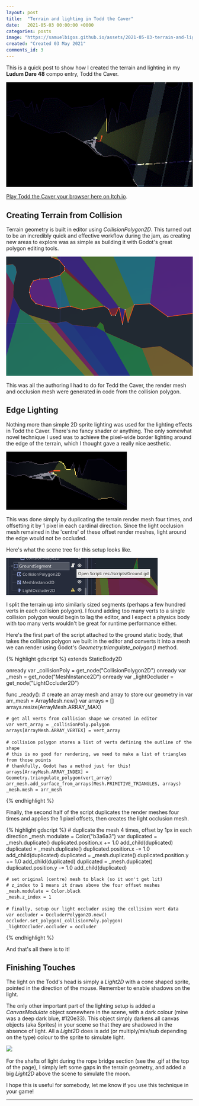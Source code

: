 ```yaml
---
layout: post
title:  "Terrain and lighting in Todd the Caver"
date:   2021-05-03 00:00:00 +0000
categories: posts
image: "https://samuelbigos.github.io/assets/2021-05-03-terrain-and-lighting-in-todd-the-caver/collision-shapes.png"
created: "Created 03 May 2021"
comments_id: 3
---
```


This is a quick post to show how I created the terrain and lighting in my **Ludum Dare 48** compo entry, Todd the Caver. 

<img class="small" src="/assets/2021-05-03-terrain-and-lighting-in-todd-the-caver/todd-gif.gif" />


[Play Todd the Caver your browser here on Itch.io](https://sambigos.itch.io/todd-the-caver).

## Creating Terrain from Collision

Terrain geometry is built in editor using _CollisionPolygon2D_. This turned out to be an incredibly quick and effective workflow during the jam, as creating new areas to explore was as simple as building it with Godot's great polygon editing tools.

<img class="full" src="/assets/2021-05-03-terrain-and-lighting-in-todd-the-caver/collision-shapes.png" />

This was all the authoring I had to do for Tedd the Caver, the render mesh and occlusion mesh were generated in code from the collision polygon.

## Edge Lighting

Nothing more than simple 2D sprite lighting was used for the lighting effects in Todd the Caver. There's no fancy shader or anything. The only somewhat novel technique I used was to achieve the pixel-wide border lighting around the edge of the terrain, which I thought gave a really nice aesthetic.

<img class="inline" src="/assets/2021-05-03-terrain-and-lighting-in-todd-the-caver/edge-lighting.png" />

This was done simply by duplicating the terrain render mesh four times, and offsetting it by 1 pixel in each cardinal direction. Since the light occlusion mesh remained in the 'centre' of these offset render meshes, light around the edge would not be occluded.

Here's what the scene tree for this setup looks like.

<img class="inline" src="/assets/2021-05-03-terrain-and-lighting-in-todd-the-caver/ground-objects.png" />

I split the terrain up into similarly sized segments (perhaps a few hundred verts in each collision polygon). I found adding too many verts to a single collision polygon would begin to lag the editor, and I expect a physics body with too many verts wouldn't be great for runtime performance either.

Here's the first part of the script attached to the ground static body, that takes the collision polygon we built in the editor and converts it into a mesh we can render using Godot's _Geometry.triangulate_polygon()_ method.

{% highlight gdscript %}
extends StaticBody2D

onready var _collisionPoly = get_node("CollisionPolygon2D")
onready var _mesh = get_node("MeshInstance2D")
onready var _lightOccluder = get_node("LightOccluder2D")

func _ready():
	# create an array mesh and array to store our geometry in
	var arr_mesh = ArrayMesh.new()
	var arrays = []
	arrays.resize(ArrayMesh.ARRAY_MAX)
	
	# get all verts from collision shape we created in editor
	var vert_array = _collisionPoly.polygon
	arrays[ArrayMesh.ARRAY_VERTEX] = vert_array
	
	# collision polygon stores a list of verts defining the outline of the shape
	# this is no good for rendering, we need to make a list of triangles from those points
	# thankfully, Godot has a method just for this!
	arrays[ArrayMesh.ARRAY_INDEX] = Geometry.triangulate_polygon(vert_array)
	arr_mesh.add_surface_from_arrays(Mesh.PRIMITIVE_TRIANGLES, arrays)
	_mesh.mesh = arr_mesh
{% endhighlight %}

Finally, the second half of the script duplicates the render meshes four times and applies the 1 pixel offsets, then creates the light occlusion mesh.

{% highlight gdscript %}
	# duplicate the mesh 4 times, offset by 1px in each direction
	_mesh.modulate = Color("b3a6a3")
	var duplicated = _mesh.duplicate()
	duplicated.position.x += 1.0
	add_child(duplicated)
	duplicated = _mesh.duplicate()
	duplicated.position.x -= 1.0
	add_child(duplicated)
	duplicated = _mesh.duplicate()
	duplicated.position.y += 1.0
	add_child(duplicated)
	duplicated = _mesh.duplicate()
	duplicated.position.y -= 1.0
	add_child(duplicated)
	
	# set original (centre) mesh to black (so it won't get lit)
	# z_index to 1 means it draws above the four offset meshes
	_mesh.modulate = Color.black
	_mesh.z_index = 1
	
	# finally, setup our light occluder using the collision vert data
	var occluder = OccluderPolygon2D.new()
	occluder.set_polygon(_collisionPoly.polygon)
	_lightOccluder.occluder = occluder
{% endhighlight %}

And that's all there is to it!

## Finishing Touches

The light on the Todd's head is simply a _Light2D_ with a cone shaped sprite, pointed in the direction of the mouse. Remember to enable shadows on the light.

The only other important part of the lighting setup is added a _CanvasModulate_ object somewhere in the scene, with a dark colour (mine was a deep dark blue, #120e33). This object simply darkens all canvas objects (aka Sprites) in your scene so that they are shadowed in the absence of light. All a _Light2D_ does is add (or multiply/mix/sub depending on the type) colour to the sprite to simulate light.

<img class="small" src="/assets/2021-05-03-terrain-and-lighting-in-todd-the-caver/lighting-gif.gif" />

For the shafts of light during the rope bridge section (see the .gif at the top of the page), I simply left some gaps in the terrain geometry, and added a big _Light2D_ above the scene to simulate the moon.

I hope this is useful for somebody, let me know if you use this technique in your game!


---

